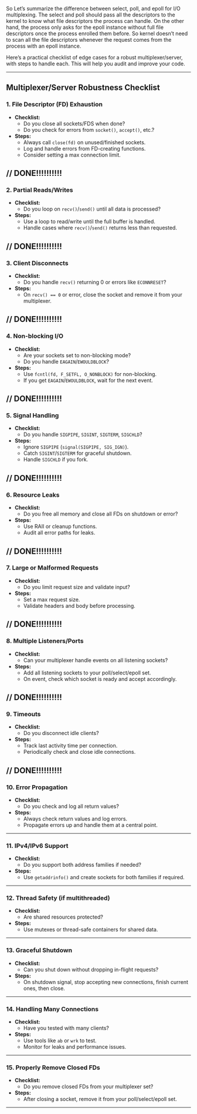 So Let’s summarize the difference between select, poll, and epoll for I/O multiplexing. The select and poll should pass all the descriptors to the kernel to know what file descriptors the process can handle. On the other hand, the process only asks for the epoll instance without full file descriptors once the process enrolled them before. So kernel doesn’t need to scan all the file descriptors whenever the request comes from the process with an epoll instance.


Here’s a practical checklist of edge cases for a robust multiplexer/server, with steps to handle each. This will help you audit and improve your code.

---

## Multiplexer/Server Robustness Checklist

### 1. File Descriptor (FD) Exhaustion  
- **Checklist:**  
  - Do you close all sockets/FDS when done?
  - Do you check for errors from `socket()`, `accept()`, etc.?
- **Steps:**  
  - Always call `close(fd)` on unused/finished sockets.
  - Log and handle errors from FD-creating functions.
  - Consider setting a max connection limit.

//									DONE!!!!!!!!!!
---

### 2. Partial Reads/Writes
- **Checklist:**  
  - Do you loop on `recv()`/`send()` until all data is processed?
- **Steps:**  
  - Use a loop to read/write until the full buffer is handled.
  - Handle cases where `recv()`/`send()` returns less than requested.


//									DONE!!!!!!!!!!
---

### 3. Client Disconnects
- **Checklist:**  
  - Do you handle `recv()` returning 0 or errors like `ECONNRESET`?
- **Steps:**  
  - On `recv() == 0` or error, close the socket and remove it from your multiplexer.


//									DONE!!!!!!!!!!
---

### 4. Non-blocking I/O
- **Checklist:**  
  - Are your sockets set to non-blocking mode?
  - Do you handle `EAGAIN`/`EWOULDBLOCK`?
- **Steps:**  
  - Use `fcntl(fd, F_SETFL, O_NONBLOCK)` for non-blocking.
  - If you get `EAGAIN`/`EWOULDBLOCK`, wait for the next event.

//									DONE!!!!!!!!!!
---

### 5. Signal Handling
- **Checklist:**  
  - Do you handle `SIGPIPE`, `SIGINT`, `SIGTERM`, `SIGCHLD`?
- **Steps:**  
  - Ignore `SIGPIPE` (`signal(SIGPIPE, SIG_IGN)`).
  - Catch `SIGINT`/`SIGTERM` for graceful shutdown.
  - Handle `SIGCHLD` if you fork.


//									DONE!!!!!!!!!!
---

### 6. Resource Leaks
- **Checklist:**  
  - Do you free all memory and close all FDs on shutdown or error?
- **Steps:**  
  - Use RAII or cleanup functions.
  - Audit all error paths for leaks.

//									DONE!!!!!!!!!!
---

### 7. Large or Malformed Requests
- **Checklist:**  
  - Do you limit request size and validate input?
- **Steps:**  
  - Set a max request size.
  - Validate headers and body before processing.

//									DONE!!!!!!!!!!
---

### 8. Multiple Listeners/Ports
- **Checklist:**  
  - Can your multiplexer handle events on all listening sockets?
- **Steps:**  
  - Add all listening sockets to your poll/select/epoll set.
  - On event, check which socket is ready and accept accordingly.

//									DONE!!!!!!!!!!
---

### 9. Timeouts
- **Checklist:**  
  - Do you disconnect idle clients?
- **Steps:**  
  - Track last activity time per connection.
  - Periodically check and close idle connections.

//									DONE!!!!!!!!!!
---

### 10. Error Propagation
- **Checklist:**  
  - Do you check and log all return values?
- **Steps:**  
  - Always check return values and log errors.
  - Propagate errors up and handle them at a central point.

---

### 11. IPv4/IPv6 Support
- **Checklist:**  
  - Do you support both address families if needed?
- **Steps:**  
  - Use `getaddrinfo()` and create sockets for both families if required.

---

### 12. Thread Safety (if multithreaded)
- **Checklist:**  
  - Are shared resources protected?
- **Steps:**  
  - Use mutexes or thread-safe containers for shared data.

---

### 13. Graceful Shutdown
- **Checklist:**  
  - Can you shut down without dropping in-flight requests?
- **Steps:**  
  - On shutdown signal, stop accepting new connections, finish current ones, then close.

---

### 14. Handling Many Connections
- **Checklist:**  
  - Have you tested with many clients?
- **Steps:**  
  - Use tools like `ab` or `wrk` to test.
  - Monitor for leaks and performance issues.

---

### 15. Properly Remove Closed FDs
- **Checklist:**  
  - Do you remove closed FDs from your multiplexer set?
- **Steps:**  
  - After closing a socket, remove it from your poll/select/epoll set.

---